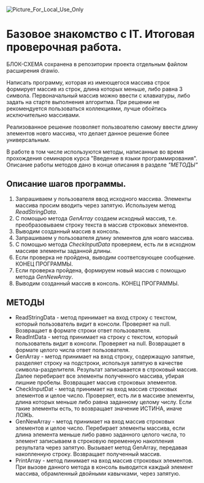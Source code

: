 ![Picture_For_Local_Use_Only](GBlogo.png)
# **Базовое знакомство с IT. Итоговая проверочная работа.** 

БЛОК-СХЕМА сохранена в репозитории проекта отдельным файлом расширения drawio.

Написать программу, которая из имеющегося массива строк формирует массив из строк, длина которых меньше, либо равна 3 символа. Первоначальный массив можно ввести с клавиатуры, либо задать на старте выполнения алгоритма. При решении не рекомендуется пользоваться коллекциями, лучше обойтись исключительно массивами.

Реализованное решение позволяет пользвоателю самому ввести длину элементов новго массива, что делает данное решение более универсальным.

В работе в том числе используются методы, написанные во время прохождения семинаров курса "Введение в языки программирования". Описание работы методов дано в конце описания в разделе *"МЕТОДЫ"*

## Описание шагов программы.
1. Запрашиваем у пользователя ввод  исходного массива. Элементы массива просим вводить через запятую. Используем метод *ReadStringData*.
2. С помощью метода *GenArray* создаем исходный массив, т.е. преобразовываем строку текста в массив строковых элементов.
3. Выводим созданный массив в консоль.
4. Запрашиваем у пользователя длину элементов для новго массива.
5. С помощью метода *CheckInputData* проверяем, есть ли в исходном массиве элементы заданной длины.
6. Если проверка не пройдена, выводим соответсвующее сообщение. КОНЕЦ ПРОГРАММЫ.
7. Если проверка пройдена, формируем новый массив с помощью метода *GenNewArray*.
8. Выводим созданный массив в консоль. КОНЕЦ ПРОГРАММЫ.

## МЕТОДЫ
* ReadStringData - метод принимает на вход строку с текстом, который пользователь видит в консоли. Проверяет на null. Возвращает в формате строки ответ пользователя.
* ReadIntData - метод принимает на строку с текстом, который пользователь видит в консоли. Проверяет на null. Возвращает в формате целого числа ответ пользователя.
* GenArray - метод принимает на вход строку, содержащую запятые, разделяет строку на подстроки, используя запятую в качестве символа-разделителя. Результат записывается в строковый массив. Далее перебирает все элементы полученного массива, убирая лишние пробелы. Возвращает массив строковых элементов.  
* CheckInputDat - метод принимает на вход массив строковых элементов и целое число. Проверяет, есть ли в массиве элементы, длина которых меньше либо равна заданному целому числу. Если такие элементы есть, то возвращает значение ИСТИНА, иначе ЛОЖЬ.
* GenNewArray - метод принимает на вход массив строковых элементов и целое число. Перебирает элементы массива, если длина элемента меньше либо равно заданного целого числа, то элемент записываем в строковую переменную накопления результата через запятую. Вызывает метод GenArray, передавая накопленную строку. Возвращает полученный массив.
* PrintArray - метод пинимает на вход массив строковых элементов. При вызове данного метода в консоль выводится каждый элемент массива, обрамленный двойными кавычками, через запятую. 